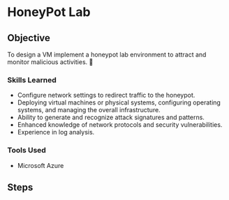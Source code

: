 # HoneyPot Lab

## Objective

To design a VM implement a honeypot lab environment to attract and monitor malicious activities. 🍯
 
### Skills Learned

- Configure network settings to redirect traffic to the honeypot.
- Deploying virtual machines or physical systems, configuring operating systems, and managing the overall infrastructure.
- Ability to generate and recognize attack signatures and patterns.
- Enhanced knowledge of network protocols and security vulnerabilities.
- Experience in log analysis.

### Tools Used

- Microsoft Azure 
  
## Steps

